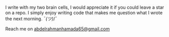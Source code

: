 I write with my two brain cells, I would appreciate it if you could leave a star on a repo. I simply enjoy writing code that makes me question what I wrote the next morning. ¯_(ツ)_/¯

Reach me on abdelrahmanhamada65@gmail.com


<!---
abdlrhman08/abdlrhman08 is a ✨ special ✨ repository because its `README.md` (this file) appears on your GitHub profile.
You can click the Preview link to take a look at your changes.
--->
